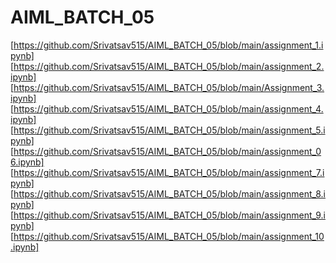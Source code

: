 # AIML_BATCH_05
[https://github.com/Srivatsav515/AIML_BATCH_05/blob/main/assignment_1.ipynb]
[https://github.com/Srivatsav515/AIML_BATCH_05/blob/main/assignment_2.ipynb]
[https://github.com/Srivatsav515/AIML_BATCH_05/blob/main/Assignment_3.ipynb]
[https://github.com/Srivatsav515/AIML_BATCH_05/blob/main/assignment_4.ipynb]
[https://github.com/Srivatsav515/AIML_BATCH_05/blob/main/assignment_5.ipynb]
[https://github.com/Srivatsav515/AIML_BATCH_05/blob/main/assignment_06.ipynb]
[https://github.com/Srivatsav515/AIML_BATCH_05/blob/main/assignment_7.ipynb]
[https://github.com/Srivatsav515/AIML_BATCH_05/blob/main/assignment_8.ipynb]
[https://github.com/Srivatsav515/AIML_BATCH_05/blob/main/assignment_9.ipynb]
[https://github.com/Srivatsav515/AIML_BATCH_05/blob/main/assignment_10.ipynb]
